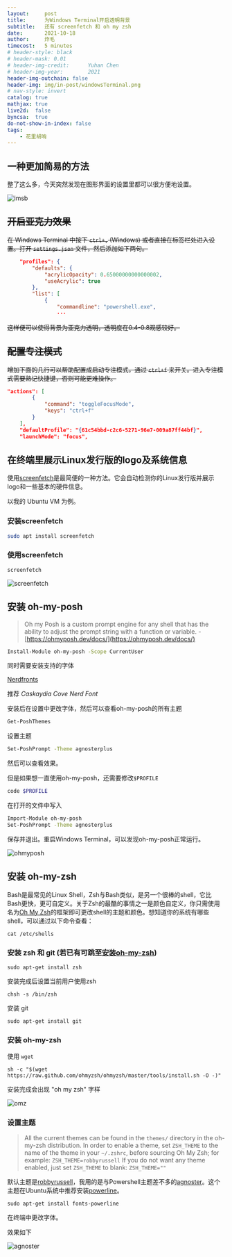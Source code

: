 ```yaml
---
layout:     post
title:      为Windows Terminal开启透明背景
subtitle:   还有 screenfetch 和 oh my zsh
date:       2021-10-18
author:     炸毛
timecost:   5 minutes
# header-style: black
# header-mask: 0.01
# header-img-credit:      Yuhan Chen
# header-img-year:        2021 
header-img-outchain: false
header-img: img/in-post/windowsTerminal.png
# nav-style: invert
catalog: true
mathjax: true
live2d:  false
byncsa:  true
do-not-show-in-index: false
tags:
    - 花里胡哨
---
```


## 一种更加简易的方法

整了这么多，今天突然发现在图形界面的设置里都可以很方便地设置。

![imsb](/img/in-post/wt_settings.png)

## ~~开启亚克力效果~~

~~在 Windows Terminal 中按下 `ctrl+,` (Windows) 或者直接在标签栏处进入设置。打开 `settings.json` 文件，然后添加如下两句。~~

```json
    "profiles": {
        "defaults": {
            "acrylicOpacity": 0.65000000000000002,
            "useAcrylic": true
        },
        "list": [
            {
                "commandline": "powershell.exe",
                ···
```

~~这样便可以使得背景为亚克力透明，透明度在0.4-0.8观感较好。~~

## ~~配置专注模式~~

~~增加下面的几行可以帮助配置成启动专注模式，通过 `ctrl+f` 来开关。进入专注模式需要熟记快捷键，否则可能更难操作。~~

```json
"actions": [
        {
            "command": "toggleFocusMode",
            "keys": "ctrl+f"
        }
    ],
    "defaultProfile": "{61c54bbd-c2c6-5271-96e7-009a87ff44bf}",
    "launchMode": "focus",
```

## 在终端里展示Linux发行版的logo及系统信息

使用[screenfetch](https://github.com/KittyKatt/screenFetch)是最简便的一种方法。它会自动检测你的Linux发行版并展示logo和一些基本的硬件信息。

以我的 Ubuntu VM 为例。

### 安装screenfetch

```bash
sudo apt install screenfetch
```

### 使用screenfetch

```bash
screenfetch
```

![screenfetch](/img/in-post/windowsTerminal.png)

## 安装 oh-my-posh

> Oh my Posh is a custom prompt engine for any shell that has the ability to adjust the prompt string with a function or variable.  - [https://ohmyposh.dev/docs/](https://ohmyposh.dev/docs/)

```bash
Install-Module oh-my-posh -Scope CurrentUser
```

同时需要安装支持的字体

[Nerdfronts](https://www.nerdfonts.com/font-downloads)

推荐 _Caskaydia Cove Nerd Font_

安装后在设置中更改字体，然后可以查看oh-my-posh的所有主题

```bash
Get-PoshThemes
```

设置主题

```bash
Set-PoshPrompt -Theme agnosterplus
```

然后可以查看效果。

但是如果想一直使用oh-my-posh，还需要修改`$PROFILE`

```bash
code $PROFILE
```

在打开的文件中写入

```bash
Import-Module oh-my-posh
Set-PoshPrompt -Theme agnosterplus
```

保存并退出。重启Windows Terminal，可以发现oh-my-posh正常运行。

![ohmyposh](/img/in-post/ohmyposh.png)

## 安装 oh-my-zsh

Bash是最常见的Linux Shell，Zsh与Bash类似，是另一个很棒的shell，它比Bash更快，更可自定义。关于Zsh的最酷的事情之一是颜色自定义，你只需使用名为[Oh My Zsh](https://ohmyz.sh/)的框架即可更改shell的主题和颜色。想知道你的系统有哪些shell，可以通过以下命令查看：

```shell
cat /etc/shells
```

### 安装 zsh 和 git (若已有可跳至[安装oh-my-zsh](#安装oh-my-zsh)) <!--https://lzzmm.github.io/2021/10/19/oh-my-zsh/-->

```shell
sudo apt-get install zsh
```

安装完成后设置当前用户使用zsh

```shell
chsh -s /bin/zsh
```

安装 git

```shell
sudo apt-get install git
```

### 安装 oh-my-zsh

使用 `wget`

```shell
sh -c "$(wget https://raw.github.com/ohmyzsh/ohmyzsh/master/tools/install.sh -O -)"
```

安装完成会出现 "oh my zsh" 字样

![omz](/img/in-post/omz.png)

### 设置主题

> All the current themes can be found in the `themes/` directory in the oh-my-zsh distribution. In order to enable a theme, set `ZSH_THEME` to the name of the theme in your `~/.zshrc`, before sourcing Oh My Zsh; for example: `ZSH_THEME=robbyrussell` If you do not want any theme enabled, just set `ZSH_THEME` to blank: `ZSH_THEME=""`

默认主题是[robbyrussell](https://github.com/ohmyzsh/ohmyzsh/wiki/Themes)，我用的是与Powershell主题差不多的[agnoster](https://github.com/agnoster/agnoster-zsh-theme)。这个主题在Ubuntu系统中推荐安装[powerline](https://github.com/powerline/fonts)。

```shell
sudo apt-get install fonts-powerline
```

在终端中更改字体。

效果如下

![agnoster](/img/in-post/agnoster.png)
